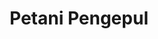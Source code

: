 ---
id: 87
title : Petani Pengepul
linkurl: https://kutt.it/HpC0As
fitur: aspekpajak
category: aspekpajak
createdTime : 31/07/2019
modifiedTime : 26/12/2019
topik: Versi Lengkap
---